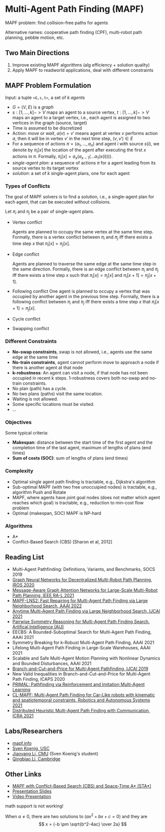 # Multi-Agent Path Finding (MAPF)

MAPF problem: find collision-free paths for agents

Alternative names: cooperative path finding (CPF), multi-robot path planning, pebble motion, etc.

## Two Main Directions

1. Improve existing MAPF algorithms (alg efficiency + solution quality)
2. Apply MAPF to readworld applications, deal with different constraints

## MAPF Problem Formulation

Input: a tuple `<G,s,t>`, a set of $k$ *agents*

- $G = (V,E)$ is a *graph*
- $s:[1,...,k] -> V$ maps an agent to a source vertex, $t:[1,...,k] -> V$ maps
    an agent to a target vertex, i.e., each agent is assigned to two vertices in the graph (source, target)
- Time is assumed to be discretized
- Action: *move* or *wait*, $a(v)=v'$ means agent at vertex $v$ performs
    action $a$, then it will be in vertex $v'$ in the next time step, $(v,v')\in E$
- For a sequence of actions $\pi=(a_1, ...,a_n)$ and agent $i$ with source
    $s(i)$, we denote by $\pi_i[x]$ the location of the agent after executing
    the first $x$ actions in $\pi$. Formally, $\pi_i[x] = a_x(a_{x-1}(...a_1(s(i))))$.
- *single-agent plan*: a sequence of actions $\pi$ for a agent leading from its source vertex to its target vertex
- *solution*: a set of $k$ single-agent plans, one for each agent

### Types of Conflicts

The goal of MAPF solvers is to find a solution, i.e., a single-agent plan for
each agent, that can be executed without collisions.

Let $\pi_i$ and  $\pi_j$ be a pair of single-agent plans.

- Vertex conflict

    Agents are planned to occupy the same vertex at the same time
    step. Formally, there is a vertex conflict between $\pi_i$ and  $\pi_j$ iff
    there exists a time step $x$ that $\pi_i[x] = \pi_j[x]$.

- Edge conflict

    Agents are planned to traverse the same edge at the same time step in the
    same direction. Formally, there is an edge conflict between $\pi_i$ and  $\pi_j$ iff
    there exists a time step $x$ such that $\pi_i[x] = \pi_j[x]$ and  $\pi_i[x+1] = \pi_j[x+1]$.

- Following conflict
    One agent is planned to occupy a vertex that was occupied by another agent
    in the previous time step. Formally, there is a following conflict between $\pi_i$ and  $\pi_j$ iff
    there exists a time step $x$ that $\pi_i[x+1] = \pi_j[x]$.

- Cycle conflict
- Swapping conflict

### Different Constraints

- **No-swap constraints**, swap is not allowed, i.e., agents use the same edge at the same time
- **No-train constraints**, agent cannot perform move to approach a node if
    there is another agent at that node
- **k-robustness**: An agent can visit a node, if that node has not been
    occupied in recent k steps. 1-robustness covers both no-swap and no-train
    constraints.
- No plan (path) has a cycle.
- No two plans (paths) visit the same location.
- Waiting is not allowed.
- Some specific locations must be visited.
- ...

### Objectives

Some typical criteria:
- **Makespan**: distance between the start time of the first agent and the
    completion time of the last agent, maximum of lengths of plans (end times)
- **Sum of costs (SOC)**: sum of lengths of plans (end times)

### Complexity

- Optimal single agent path finding is tractable, e.g., Dijkstra's algorithm
- Sub-optimal MAPF (with two free unoccuipied nodes) is tractable, e.g.,
    algorithm Push and Rotate
- MAPF, where agents  have joint goal nodes (does not matter which agent reaches
    which goal) is tractable, e.g., reduction to min-cost flow problem
- Optimal (makespan, SOC) MAPF is NP-hard

### Algorithms

- A*
- Conflict-Based Search (CBS) [Sharon et al, 2012]

## Reading List

- Multi-Agent Pathfinding: Definitions, Variants, and Benchmarks, SOCS 2019
- [Graph Neural Networks for Decentralized Multi-Robot Path Planning, IROS 2020](https://github.com/proroklab/gnn_pathplanning)
- [Message-Aware Graph Attention Networks for Large-Scale Multi-Robot Path Planning, IEEE RA-L 2021](https://github.com/proroklab/magat_pathplanning)
- [MAPF-LNS2: Fast Repairing for Multi-Agent Path Finding via Large Neighborhood Search, AAAI 2022](https://github.com/Jiaoyang-Li/MAPF-LNS2)
- [Anytime Multi-Agent Path Finding via Large Neighborhood Search, IJCAI 2021](https://github.com/Jiaoyang-Li/MAPF-LNS)
- [Pairwise Symmetry Reasoning for Multi-Agent Path Finding Search. Artifical Intelligence (AIJ)](https://github.com/Jiaoyang-Li/CBSH2-RTC)
- EECBS: A Bounded-Suboptimal Search for Multi-Agent Path Finding, AAAI 2021
- Symmetry Breaking for k-Robust Multi-Agent Path Finding, AAAI 2021
- Lifelong Multi-Agent Path Finding in Large-Scale Warehouses, AAAI 2021
- Scalable and Safe Multi-Agent Motion Planning with Nonlinear Dynamics and Bounded Disturbances, AAAI 2021
- [Branch-and-Cut-and-Price for Multi-Agent Pathfinding, IJCAI 2019](https://github.com/ed-lam/bcp-mapf)
- New Valid Inequalities in Branch-and-Cut-and-Price for Multi-Agent Path Finding, ICAPS 2020
- [PRIMAL: Pathfinding via Reinforcement and Imitation Multi-Agent Learning](https://github.com/gsartoretti/PRIMAL)
- [CL-MAPF: Multi-Agent Path Finding for Car-Like robots with kinematic and spatiotemporal constraints, Robotics and Autonomous Systems 2021](https://github.com/APRIL-ZJU/CL-CBS)
- [Distributed Heuristic Multi-Agent Path Finding with Communication, ICRA 2021](https://github.com/ZiyuanMa/DHC)

## Labs/Researchers

- [mapf.info](http://mapf.info/index.php/Main/Researchers)
- [Sven Koenig, USC](http://idm-lab.org/index.html)
- [Jiaoyang Li, CMU](https://jiaoyangli.me/) (Sven Koenig's student)
- [Qingbiao Li, Cambridge](https://qingbiaoli.github.io/)

## Other Links

- [MAPF with Conflict-Based Search (CBS) and Space-Time A* (STA*)](https://github.com/GavinPHR/Multi-Agent-Path-Finding)
- [Presentation Slides](https://www.bilibili.com/read/cv10556167)
- [Video Presentation](https://www.bilibili.com/video/BV1X54y1h7qm?share_source=copy_web&vd_source=c64806c776b363c1252493349a1f75ad)

math support is not working!

When $a \ne 0$, there are two solutions to $(ax^2 + bx + c = 0)$ and they are 
$$ x = {-b \pm \sqrt{b^2-4ac} \over 2a} $$

